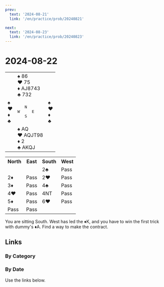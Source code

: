 ```yaml
---
prev:
  text: '2024-08-21'
  link: '/en/practice/prob/20240821'

next:
  text: '2024-08-23'
  link: '/en/practice/prob/20240823'
---
```


# 2024-08-22

<table class="deal">
	<tr>
		<td></td>
		<td>♠ 86<br>♥ 75<br>♦ AJ8743<br>♣ 732</td>
		<td></td>
	</tr>
	<tr>
		<td>♠ <br>♥ <br>♦ <br>♣ </td>
		<td><pre>   N<br>W     E<br>   S</pre></td>
		<td>♠ <br>♥ <br>♦ <br>♣ </td>
	</tr>
	<tr>
		<td></td>
		<td>♠ AQ<br>♥ AQJT98<br>♦ 2<br>♣ AKQJ</td>
		<td></td>
	</tr>
</table>

<table class="auction">
	<tr>
		<th>North</th>
		<th>East</th>
		<th>South</th>
		<th>West</th>
	</tr>
	<tr>
		<td></td>
		<td></td>
		<td>2♣</td>
		<td>Pass</td>
	</tr>
	<tr>
		<td>2♦</td>
		<td>Pass</td>
		<td>2♥</td>
		<td>Pass</td>
	</tr>
	<tr>
		<td>3♦</td>
		<td>Pass</td>
		<td>4♣</td>
		<td>Pass</td>
	</tr>
	<tr>
		<td>4♥</td>
		<td>Pass</td>
		<td>4NT</td>
		<td>Pass</td>
	</tr>
	<tr>
		<td>5♦</td>
		<td>Pass</td>
		<td>6♥</td>
		<td>Pass</td>
	</tr>
	<tr>
		<td>Pass</td>
		<td>Pass</td>
		<td></td>
		<td></td>
	</tr>
</table>

You are sitting South. West has led the ♦K, and you have to win the first trick with dummy's ♦A. Find a way to make the contract.

## Links

[<Badge type="tip" text="Check Solution"/>](/en/learning/prob/20240822)

### By Category

[<Badge type="tip" text="<--"/>](/en/practice/prob/20240819)
[<Badge type="tip" text="Calendar"/>](/en/practice/calendar/202408)
[<Badge type="tip" text="-->"/>](/en/practice/prob/20240823)

### By Date

Use the links below.